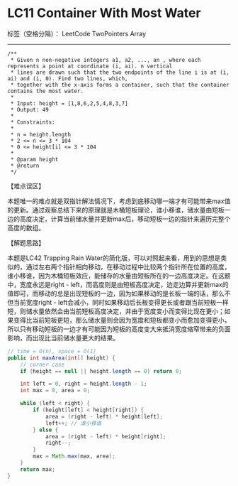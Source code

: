 # LC11 Container With Most Water
标签（空格分隔）： LeetCode TwoPointers Array

---
    /**
     * Given n non-negative integers a1, a2, ..., an , where each represents a point at coordinate (i, ai). n vertical
     * lines are drawn such that the two endpoints of the line i is at (i, ai) and (i, 0). Find two lines, which,
     * together with the x-axis forms a container, such that the container contains the most water.
     *
     * Input: height = [1,8,6,2,5,4,8,3,7]
     * Output: 49
     *
     * Constraints:
     *
     * n = height.length
     * 2 <= n <= 3 * 104
     * 0 <= height[i] <= 3 * 104
     *
     * @param height
     * @return
     */


【难点误区】

本题唯一的难点就是双指针解法情况下，考虑到底移动哪一端才有可能带来max值的更新。通过观察总结下来的原理就是木桶短板理论，谁小移谁，储水量由短板一边的高度决定，计算当前储水量并更新max后，移动短板一边的指针来遍历完整个高度的数组。


【解题思路】

本题是LC42 Trapping Rain Water的简化版，可以对照起来看，用到的思想是类似的，通过左右两个指针相向移动，在移动过程中比较两个指针所在位置的高度，谁小移谁，因为木桶短板效应，能储存的水量由短板所在的一边高度决定。在这题中，宽度永远是right - left，而高度则是由短板高度决定，边走边算并更新max的值即可，而移动的总是出现短板的一边，因为如果移动的是长板一端的话，那么不但当前宽度right - left会减小，同时如果移动后长板变得更长或者跟当前短板一样短，则储水量依然会由当前短板高度决定，并由于宽度变小而变得比现在更小；如果变得比当前短板更短，那么储水量则会因为宽度和短板都变小而愈加变得更小，所以只有移动短板的一边才有可能因为短板的高度变大来抵消宽度缩窄带来的负面影响，而出现比当前储水量更大的结果。


```java     
// time = O(n), space = O(1)
public int maxArea(int[] height) {
    // corner case
    if (height == null || height.length == 0) return 0;

    int left = 0, right = height.length - 1;
    int max = 0, area = 0;

    while (left < right) {
        if (height[left] < height[right]) {
            area = (right - left) * height[left];
            left++; // 谁小移谁
        } else {
            area = (right - left) * height[right];
            right--;
        }
        max = Math.max(max, area);
    }
    return max;
}
```
